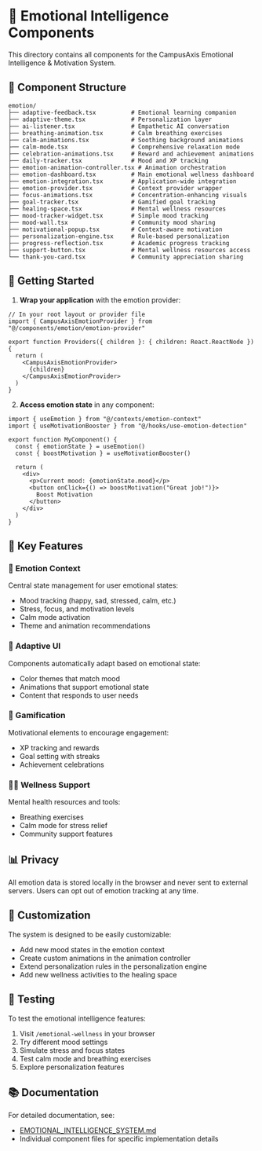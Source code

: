 # 🧠 Emotional Intelligence Components

This directory contains all components for the CampusAxis Emotional Intelligence & Motivation System.

## 📁 Component Structure

```
emotion/
├── adaptive-feedback.tsx          # Emotional learning companion
├── adaptive-theme.tsx             # Personalization layer
├── ai-listener.tsx                # Empathetic AI conversation
├── breathing-animation.tsx        # Calm breathing exercises
├── calm-animations.tsx            # Soothing background animations
├── calm-mode.tsx                  # Comprehensive relaxation mode
├── celebration-animations.tsx     # Reward and achievement animations
├── daily-tracker.tsx              # Mood and XP tracking
├── emotion-animation-controller.tsx # Animation orchestration
├── emotion-dashboard.tsx          # Main emotional wellness dashboard
├── emotion-integration.tsx        # Application-wide integration
├── emotion-provider.tsx           # Context provider wrapper
├── focus-animations.tsx           # Concentration-enhancing visuals
├── goal-tracker.tsx               # Gamified goal tracking
├── healing-space.tsx              # Mental wellness resources
├── mood-tracker-widget.tsx        # Simple mood tracking
├── mood-wall.tsx                  # Community mood sharing
├── motivational-popup.tsx         # Context-aware motivation
├── personalization-engine.tsx     # Rule-based personalization
├── progress-reflection.tsx        # Academic progress tracking
├── support-button.tsx             # Mental wellness resources access
└── thank-you-card.tsx             # Community appreciation sharing
```

## 🚀 Getting Started

1. **Wrap your application** with the emotion provider:
```tsx
// In your root layout or provider file
import { CampusAxisEmotionProvider } from "@/components/emotion/emotion-provider"

export function Providers({ children }: { children: React.ReactNode }) {
  return (
    <CampusAxisEmotionProvider>
      {children}
    </CampusAxisEmotionProvider>
  )
}
```

2. **Access emotion state** in any component:
```tsx
import { useEmotion } from "@/contexts/emotion-context"
import { useMotivationBooster } from "@/hooks/use-emotion-detection"

export function MyComponent() {
  const { emotionState } = useEmotion()
  const { boostMotivation } = useMotivationBooster()
  
  return (
    <div>
      <p>Current mood: {emotionState.mood}</p>
      <button onClick={() => boostMotivation("Great job!")}>
        Boost Motivation
      </button>
    </div>
  )
}
```

## 🎯 Key Features

### 🧠 Emotion Context
Central state management for user emotional states:
- Mood tracking (happy, sad, stressed, calm, etc.)
- Stress, focus, and motivation levels
- Calm mode activation
- Theme and animation recommendations

### 🎨 Adaptive UI
Components automatically adapt based on emotional state:
- Color themes that match mood
- Animations that support emotional state
- Content that responds to user needs

### 🎯 Gamification
Motivational elements to encourage engagement:
- XP tracking and rewards
- Goal setting with streaks
- Achievement celebrations

### 🧘‍♀️ Wellness Support
Mental health resources and tools:
- Breathing exercises
- Calm mode for stress relief
- Community support features

## 📊 Privacy

All emotion data is stored locally in the browser and never sent to external servers. Users can opt out of emotion tracking at any time.

## 🌈 Customization

The system is designed to be easily customizable:
- Add new mood states in the emotion context
- Create custom animations in the animation controller
- Extend personalization rules in the personalization engine
- Add new wellness activities to the healing space

## 🧪 Testing

To test the emotional intelligence features:
1. Visit `/emotional-wellness` in your browser
2. Try different mood settings
3. Simulate stress and focus states
4. Test calm mode and breathing exercises
5. Explore personalization features

## 📚 Documentation

For detailed documentation, see:
- [EMOTIONAL_INTELLIGENCE_SYSTEM.md](../../docs/EMOTIONAL_INTELLIGENCE_SYSTEM.md)
- Individual component files for specific implementation details